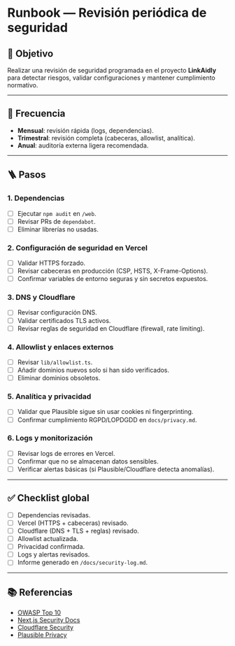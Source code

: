 


# Runbook — Revisión periódica de seguridad

## 🎯 Objetivo
Realizar una revisión de seguridad programada en el proyecto **LinkAidly** para detectar riesgos, validar configuraciones y mantener cumplimiento normativo.

---

## 📅 Frecuencia
- **Mensual**: revisión rápida (logs, dependencias).
- **Trimestral**: revisión completa (cabeceras, allowlist, analítica).
- **Anual**: auditoría externa ligera recomendada.

---

## 🪜 Pasos

### 1. Dependencias
- [ ] Ejecutar `npm audit` en `/web`.
- [ ] Revisar PRs de `dependabot`.
- [ ] Eliminar librerías no usadas.

### 2. Configuración de seguridad en Vercel
- [ ] Validar HTTPS forzado.
- [ ] Revisar cabeceras en producción (CSP, HSTS, X-Frame-Options).
- [ ] Confirmar variables de entorno seguras y sin secretos expuestos.

### 3. DNS y Cloudflare
- [ ] Revisar configuración DNS.
- [ ] Validar certificados TLS activos.
- [ ] Revisar reglas de seguridad en Cloudflare (firewall, rate limiting).

### 4. Allowlist y enlaces externos
- [ ] Revisar `lib/allowlist.ts`.
- [ ] Añadir dominios nuevos solo si han sido verificados.
- [ ] Eliminar dominios obsoletos.

### 5. Analítica y privacidad
- [ ] Validar que Plausible sigue sin usar cookies ni fingerprinting.
- [ ] Confirmar cumplimiento RGPD/LOPDGDD en `docs/privacy.md`.

### 6. Logs y monitorización
- [ ] Revisar logs de errores en Vercel.
- [ ] Confirmar que no se almacenan datos sensibles.
- [ ] Verificar alertas básicas (si Plausible/Cloudflare detecta anomalías).

---

## ✅ Checklist global
- [ ] Dependencias revisadas.
- [ ] Vercel (HTTPS + cabeceras) revisado.
- [ ] Cloudflare (DNS + TLS + reglas) revisado.
- [ ] Allowlist actualizada.
- [ ] Privacidad confirmada.
- [ ] Logs y alertas revisados.
- [ ] Informe generado en `/docs/security-log.md`.

---

## 📚 Referencias
- [OWASP Top 10](https://owasp.org/www-project-top-ten/)
- [Next.js Security Docs](https://nextjs.org/docs/app/building-your-application/configuring/security)
- [Cloudflare Security](https://developers.cloudflare.com/fundamentals/security/)
- [Plausible Privacy](https://plausible.io/data-policy)